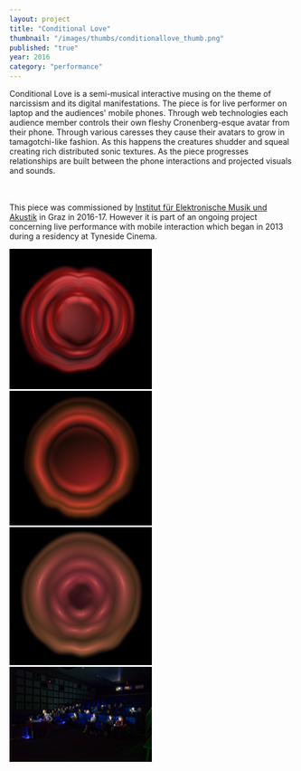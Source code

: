 ```yaml
---
layout: project
title: "Conditional Love"
thumbnail: "/images/thumbs/conditionallove_thumb.png"
published: "true"
year: 2016
category: "performance"
---
```

<div class="projectIntro">
Conditional Love is a semi-musical interactive musing on the theme of narcissism and its digital manifestations. The piece is for live performer on laptop and the audiences' mobile phones. Through web technologies each audience member controls their own fleshy Cronenberg-esque avatar from their phone. Through various caresses they cause their avatars to grow in tamagotchi-like fashion. As this happens the creatures shudder and squeal creating rich distributed sonic textures. As the piece progresses relationships are built between the phone interactions and projected visuals and sounds.

<br><br>
 This piece was commissioned by <a href="http://iem.kug.ac.at/institut-fuer-elektronische-musik-und-akustik-iem.html">Institut für Elektronische Musik und Akustik</a> in Graz in 2016-17. However it is part of an ongoing project concerning live performance with mobile interaction which began in 2013 during a residency at Tyneside Cinema.
</div>

<div class="projectImages">
<a href="/images/conditionallove/conditionallove1.jpg"><img class="postImg" src="/images/conditionallove/conditionallove1.jpg" width="50%"></a>
<a href="/images/conditionallove/conditionallove2.jpg"><img class="postImg" src="/images/conditionallove/conditionallove2.jpg" width="50%"></a>
<a href="/images/conditionallove/conditionallove3.jpg"><img class="postImg" src="/images/conditionallove/conditionallove3.jpg" width="50%"></a>
<a href="/images/conditionallove/conditionallove4.jpg"><img class="postImg" src="/images/conditionallove/conditionallove4.jpg" width="50%"></a>
</div>
